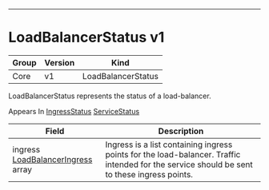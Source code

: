 

-----------
# LoadBalancerStatus v1



Group        | Version     | Kind
------------ | ---------- | -----------
Core | v1 | LoadBalancerStatus







LoadBalancerStatus represents the status of a load-balancer.

<aside class="notice">
Appears In <a href="#ingressstatus-v1beta1">IngressStatus</a> <a href="#servicestatus-v1">ServiceStatus</a> </aside>

Field        | Description
------------ | -----------
ingress <br /> [LoadBalancerIngress](#loadbalanceringress-v1) array | Ingress is a list containing ingress points for the load-balancer. Traffic intended for the service should be sent to these ingress points.






